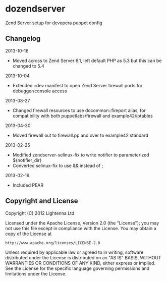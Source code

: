 dozendserver
============

Zend Server setup for devopera puppet config

Changelog
---------

2013-10-16

  * Moved across to Zend Server 6.1, left default PHP as 5.3 but this can be changed to 5.4

2013-10-04

  * Extended ::dev manifest to open Zend Server firewall ports for debugger/console access

2013-08-27

  * Changed firewall resources to use docommon::fireport alias, for compatibility with both puppetlabs/firewall and example42/iptables

2013-04-30

  * Moved firewall out to firewall.pp and over to example42 standard

2013-02-25

  * Modified zendserver-selinux-fix to write notifier to parameterized ${notifier_dir}
  * Converted selinux-fix to use && instead of ;

2013-02-19 

  * Included PEAR

Copyright and License
---------------------

Copyright (C) 2012 Lightenna Ltd

Licensed under the Apache License, Version 2.0 (the "License");
you may not use this file except in compliance with the License.
You may obtain a copy of the License at

    http://www.apache.org/licenses/LICENSE-2.0

Unless required by applicable law or agreed to in writing, software
distributed under the License is distributed on an "AS IS" BASIS,
WITHOUT WARRANTIES OR CONDITIONS OF ANY KIND, either express or implied.
See the License for the specific language governing permissions and
limitations under the License.
